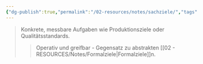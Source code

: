 ```yaml
---
{"dg-publish":true,"permalink":"/02-resources/notes/sachziele/","tags":["unternehmensziele/arten"],"noteIcon":"","updated":"2025-08-26T16:35:24.546+02:00"}
---
```


>Konkrete, messbare Aufgaben wie Produktionsziele oder Qualitätsstandards.
>>Operativ und greifbar - Gegensatz zu abstrakten [[02 - RESOURCES/Notes/Formalziele\|Formalziele]]n.